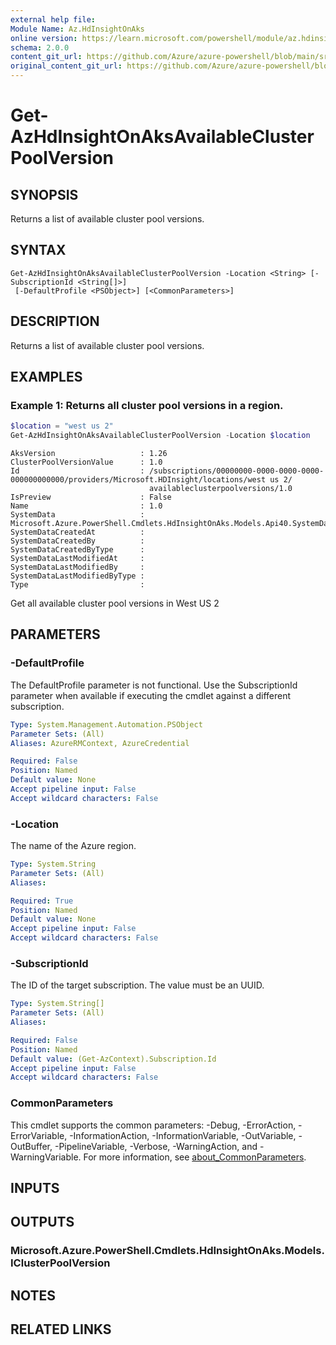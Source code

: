 ```yaml
---
external help file: 
Module Name: Az.HdInsightOnAks
online version: https://learn.microsoft.com/powershell/module/az.hdinsightonaks/get-azhdinsightonaksavailableclusterpoolversion
schema: 2.0.0
content_git_url: https://github.com/Azure/azure-powershell/blob/main/src/HdInsightOnAks/HdInsightOnAks/help/Get-AzHdInsightOnAksAvailableClusterPoolVersion.md
original_content_git_url: https://github.com/Azure/azure-powershell/blob/main/src/HdInsightOnAks/HdInsightOnAks/help/Get-AzHdInsightOnAksAvailableClusterPoolVersion.md
---
```


# Get-AzHdInsightOnAksAvailableClusterPoolVersion

## SYNOPSIS
Returns a list of available cluster pool versions.

## SYNTAX

```
Get-AzHdInsightOnAksAvailableClusterPoolVersion -Location <String> [-SubscriptionId <String[]>]
 [-DefaultProfile <PSObject>] [<CommonParameters>]
```

## DESCRIPTION
Returns a list of available cluster pool versions.

## EXAMPLES

### Example 1: Returns all cluster pool versions in a region.
```powershell
$location = "west us 2"
Get-AzHdInsightOnAksAvailableClusterPoolVersion -Location $location
```

```output
AksVersion                   : 1.26
ClusterPoolVersionValue      : 1.0
Id                           : /subscriptions/00000000-0000-0000-0000-000000000000/providers/Microsoft.HDInsight/locations/west us 2/
                               availableclusterpoolversions/1.0
IsPreview                    : False
Name                         : 1.0
SystemData                   : Microsoft.Azure.PowerShell.Cmdlets.HdInsightOnAks.Models.Api40.SystemData
SystemDataCreatedAt          :
SystemDataCreatedBy          :
SystemDataCreatedByType      :
SystemDataLastModifiedAt     :
SystemDataLastModifiedBy     :
SystemDataLastModifiedByType :
Type                         :
```

Get all available cluster pool versions in West US 2

## PARAMETERS

### -DefaultProfile
The DefaultProfile parameter is not functional.
Use the SubscriptionId parameter when available if executing the cmdlet against a different subscription.

```yaml
Type: System.Management.Automation.PSObject
Parameter Sets: (All)
Aliases: AzureRMContext, AzureCredential

Required: False
Position: Named
Default value: None
Accept pipeline input: False
Accept wildcard characters: False
```

### -Location
The name of the Azure region.

```yaml
Type: System.String
Parameter Sets: (All)
Aliases:

Required: True
Position: Named
Default value: None
Accept pipeline input: False
Accept wildcard characters: False
```

### -SubscriptionId
The ID of the target subscription.
The value must be an UUID.

```yaml
Type: System.String[]
Parameter Sets: (All)
Aliases:

Required: False
Position: Named
Default value: (Get-AzContext).Subscription.Id
Accept pipeline input: False
Accept wildcard characters: False
```

### CommonParameters
This cmdlet supports the common parameters: -Debug, -ErrorAction, -ErrorVariable, -InformationAction, -InformationVariable, -OutVariable, -OutBuffer, -PipelineVariable, -Verbose, -WarningAction, and -WarningVariable. For more information, see [about_CommonParameters](http://go.microsoft.com/fwlink/?LinkID=113216).

## INPUTS

## OUTPUTS

### Microsoft.Azure.PowerShell.Cmdlets.HdInsightOnAks.Models.IClusterPoolVersion

## NOTES

## RELATED LINKS

